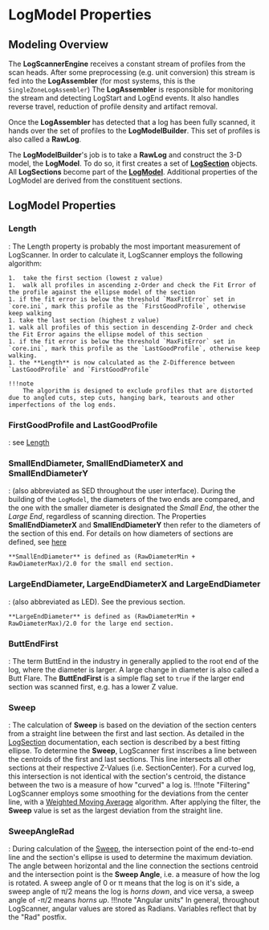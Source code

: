 # LogModel Properties

## Modeling Overview

The **LogScannerEngine** receives a constant stream of profiles from the scan heads. After some preprocessing (e.g. unit conversion) this stream is fed into the **LogAssembler** (for most systems, this is the `SingleZoneLogAssembler`) The **LogAssembler** is responsible for monitoring the stream and detecting LogStart and LogEnd events. It also handles reverse travel, reduction of profile density and artifact removal.

Once the **LogAssembler** has detected that a log has been fully scanned, it hands over the set of profiles to the **LogModelBuilder**. This set of profiles is also called a **RawLog**. 

The **LogModelBuilder**'s job is to take a **RawLog** and construct the 3-D model, the **LogModel**. To do so, it first creates a set of [**LogSection**](logsection.md) objects. All **LogSections** become part of the [**LogModel**](logmodel.md). Additional properties of the LogModel are derived from the constituent sections. 



## LogModel Properties

### Length
:   The Length property is probably the most important measurement of LogScanner. In order to calculate it, LogScanner employs the following algorithm: 
    
    1.  take the first section (lowest z value) 
    1.  walk all profiles in ascending z-Order and check the Fit Error of the profile against the ellipse model of the section
    1. if the fit error is below the threshold `MaxFitError` set in `core.ini`, mark this profile as the `FirstGoodProfile`, otherwise keep walking
    1. take the last section (highest z value)
    1. walk all profiles of this section in descending Z-Order and check the Fit Error agains the ellipse model of this section
    1. if the fit error is below the threshold `MaxFitError` set in `core.ini`, mark this profile as the `LastGoodProfile`, otherwise keep walking.
    1. the **Length** is now calculated as the Z-Difference between `LastGoodProfile` and `FirstGoodProfile`

    !!!note 
        The algorithm is designed to exclude profiles that are distorted due to angled cuts, step cuts, hanging bark, tearouts and other imperfections of the log ends. 


### FirstGoodProfile and LastGoodProfile
 :  see [Length](#Length)

### SmallEndDiameter, SmallEndDiameterX and SmallEndDiameterY
:   (also abbreviated as SED throughout the user interface).
    During the building of the `LogModel`, the diameters of the two ends are compared, and the one with the smaller diameter is designated the *Small End*, the other the *Large End*, regardless of scanning direction. The Properties **SmallEndDiameterX** and **SmallEndDiameterY** then refer to the diameters of the section of this end. For details on how diameters of sections are defined, see [here](logsection.md/#ellipse-model)

    **SmallEndDiameter** is defined as (RawDiameterMin + RawDiameterMax)/2.0 for the small end section.

### LargeEndDiameter, LargeEndDiameterX and LargeEndDiameter
:   (also abbreviated as LED). See the previous section. 

    **LargeEndDiameter** is defined as (RawDiameterMin + RawDiameterMax)/2.0 for the large end section. 

### ButtEndFirst
:   The term ButtEnd in the industry in generally applied to the root end of the log, where the diameter is larger. A large change in diameter is also called a Butt Flare. The **ButtEndFirst** is a simple flag set to `true` if the larger end section was scanned first, e.g. has a lower Z value. 

### Sweep
:   The calculation of **Sweep** is based on the deviation of the section centers from a straight line between the first and last section. As detailed in the [LogSection](logsection.md) documentation, each section is described by a best fitting ellipse. To determine the **Sweep**, LogScanner first inscribes a line between the centroids of the first and last sections. This line intersects all other sections at their respective Z-Values (i.e. SectionCenter). For a curved log, this intersection is not identical with the section's centroid, the distance between the two is a measure of how "curved" a log is. 
    !!!note "Filtering"
        LogScanner employs some smoothing for the deviations from the center line, with a [Weighted Moving Average](https://en.wikipedia.org/wiki/Moving_average#Weighted_moving_average) algorithm. After applying the filter, the **Sweep** value is set as the largest deviation from the straight line. 

### SweepAngleRad
:   During calculation of the [Sweep](#sweep), the intersection point of the end-to-end line and the section's ellipse is used to determine the maximum deviation. The angle between horizontal and the line connection the sections centroid and the intersection point is the **Sweep Angle**, i.e. a measure of how the log is rotated. A sweep angle of 0 or π means that the log is on it's side, a sweep angle of π/2 means the log is *horns down*, and vice versa, a sweep angle of -π/2 means *horns up*. 
    !!!note "Angular units"
        In general, throughout LogScanner, angular values are stored as Radians. Variables reflect that by the "Rad" postfix. 
